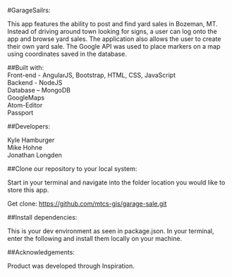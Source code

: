 #GarageSailrs:

This app features the ability to post and find yard sales in Bozeman, MT.  Instead of driving around town looking for signs, a user can log onto the app and browse yard sales. The application also allows the user to create their own yard sale. The Google API was used to place markers on a map using coordinates saved in the database.

##Built with:
<br/>
Front-end - AngularJS, Bootstrap, HTML, CSS, JavaScript
<br/>
Backend - NodeJS
<br/>
Database – MongoDB
<br/>
GoogleMaps
<br/>
Atom-Editor
<br/>
Passport
<br/>


##Developers:

Kyle Hamburger
<br/>
Mike Hohne
<br/>
Jonathan Longden
<br/>

##Clone our repository to your local system:

Start in your terminal and navigate into the folder location you would like to store this app.

Get clone:  https://github.com/mtcs-gis/garage-sale.git


##Install dependencies:

This is your dev environment as seen in package.json. In your terminal, enter the following and install them locally on your machine.


##Acknowledgements:

Product was developed through Inspiration.
